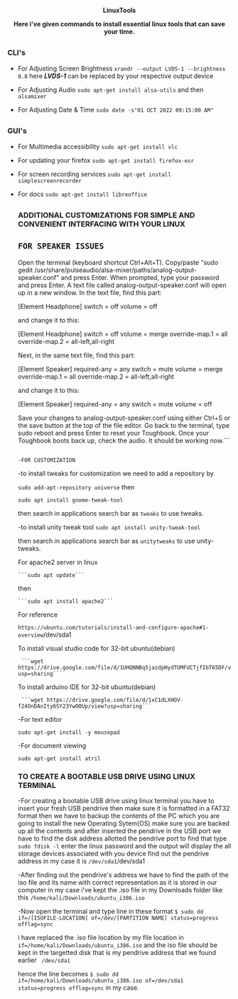 <p align="center"><b>LinuxTools</b></p>
<p align="center"><b>Here i've given commands to install essential linux tools that can save your time.</b></p>

##

### CLI's


- For Adjusting Screen Brightness
  ```xrandr --output LVDS-1 --brightness 0.8```
   here ***LVDS-1*** can be replaced by your respective output device

- For Adjusting Audio
  ```sudo apt-get install alsa-utils```
  and then
  ```alsamixer```

- For Adjusting Date & Time
  ```sudo date -s"01 OCT 2022 09:15:00 AM" ```
##

### GUI's

- For Multimedia accessibility
  ```sudo apt-get install vlc```

- For updating your firefox 
  ```sudo apt-get install firefox-esr```

- For screen recording services
  ```sudo apt-get install simplescreenrecorder```

- For docs
  ```sudo apt-get install libreoffice```
  
  ##
  
  
  ### ADDITIONAL CUSTOMIZATIONS FOR SIMPLE AND CONVENIENT INTERFACING WITH YOUR LINUX
  
  ```FOR SPEAKER ISSUES```
  - 
    Open the terminal (keyboard shortcut Ctrl+Alt+T).
    Copy/paste "sudo gedit /usr/share/pulseaudio/alsa-mixer/paths/analog-output-speaker.conf" and press Enter.
    When prompted, type your password and press Enter.
    A text file called analog-output-speaker.conf will open up in a new window. In the text file, find this part:

    [Element Headphone]
    switch = off
    volume = off
    	

    and change it to this:

    [Element Headphone]
    switch = off
    volume = merge
    override-map.1 = all
    override-map.2 = all-left,all-right
    	

    Next, in the same text file, find this part:

    [Element Speaker]
    required-any = any
    switch = mute
    volume = merge
    override-map.1 = all
    override-map.2 = all-left,all-right
    	

    and change it to this:

    [Element Speaker]
    required-any = any
    switch = mute
    volume = off
    	

    Save your changes to analog-output-speaker.conf using either Ctrl+S or the save button at the top of the file editor.
    Go back to the terminal, type sudo reboot and press Enter to reset your Toughbook.
    Once your Toughbook boots back up, check the audio. It should be working now.```
    
    ##
    
    ###
    
    ```-FOR CUSTOMIZATION```
    
    -to install tweaks for customization we need to add a repository by 
    
    ```sudo add-apt-repository universe```
     then
     
     ```sudo apt install gnome-tweak-tool``` 
     
     then search in applications search bar as ```tweaks``` to use tweaks.
     
    -to install unity tweak tool 
    ```sudo apt install unity-tweak-tool``` 
    
    then search in applications search bar as ```unitytweaks``` to use unity-tweaks.
    
    For apache2 server in linux 
    
    
      ```sudo apt update```
    
    then
      
      ```sudo apt install apache2```
    
    For reference
    
    ```https://ubuntu.com/tutorials/install-and-configure-apache#1-overview```/dev/sda1
    
    
    To install visual studio code for 32-bit ubuntu(debian)
       
       ```wget https://drive.google.com/file/d/1UHQNNBq5jazdpHydTUMFUCTjfIbT65DF/view?usp=sharing```
       
     To install arduino IDE for 32-bit ubuntu(debian)
       
       ```wget https://drive.google.com/file/d/1xC1dLXHOV-f24OnDAnIty6SY23YwOOUp/view?usp=sharing```
      
    
    
    -For text editor
    
    ```sudo apt-get install -y mousepad```
    
    -For document viewing
    
     ```sudo apt-get install atril```
    
    
    ### TO CREATE A BOOTABLE USB DRIVE USING LINUX TERMINAL
    
    -For creating a bootable USB drive using linux terminal you have to insert your fresh USB pendrive then make sure it is formatted in a FAT32 format
    then we have to backup the contents of the PC which you are going to install the new Operating Sytem(OS) make sure you are backed up all the contents 
    and after inserted the pendrive in the USB port we have to find the disk address allotted the pendrive port to find that type ```sudo fdisk -l```
    enter the linux password and the output will display the all storage devices associated with you device find out the pendrive address in my case
    it is ```/dev/sda1```/dev/sda1
    
    -After finding out the pendrive's address we have to find the path of the iso file and its name with correct representation as it is stored
    in our computer in my case i've kept the .iso file in my Downloads folder like this ```/home/kali/Downloads/ubuntu_i386.iso``` 
    
    -Now open the terminal and type line in these format 
    ```$ sudo dd if=/[ISOFILE-LOCATION] of=/dev/[PARTITION NAME] status=progress offlag=sync```
    
    i have replaced the .iso file location by my file location in ```if=/home/kali/Downloads/ubuntu_i386.iso```
    and the iso file should be kept in the targetted disk that is my pendrive address that we found earlier ``` /dev/sda1```
    
    hence the line becomes ```$ sudo dd if=/home/kali/Downloads/ubuntu_i386.iso of=/dev/sda1 status=progress offlag=sync``` in my case.
    
    
    
    
    
    
    
    
    
    
    
    
    
    
    
    
    
    
    
    
    
    
    
  
